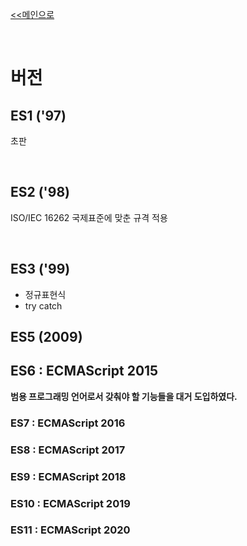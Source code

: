 [<<메인으로](https://github.com/AtomicLiquors/Javascript_Wiki_Chb)

&nbsp;  

# 버전
## ES1 ('97)
초판 

&nbsp;  
## ES2 ('98)
ISO/IEC 16262 국제표준에 맞춘 규격 적용

&nbsp;  
## ES3 ('99)
- 정규표현식
- try catch
&nbsp;  
## ES5 (2009)
## ES6 : ECMAScript 2015
**범용 프로그래밍 언어로서 갖춰야 할 기능들을 대거 도입하였다.**

### ES7 : ECMAScript 2016
### ES8 : ECMAScript 2017
### ES9 : ECMAScript 2018
### ES10 : ECMAScript 2019
### ES11 : ECMAScript 2020